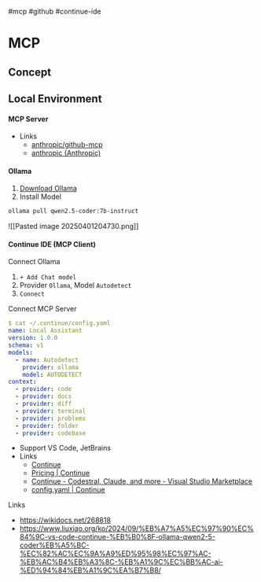 #mcp #github #continue-ide

# MCP

## Concept
## Local Environment

#### MCP Server
* Links
	* [anthropic/github-mcp](https://hub.continue.dev/anthropic/github-mcp?view=preview)
	* [anthropic (Anthropic)](https://hub.continue.dev/anthropic)
#### Ollama
1. [Download Ollama](https://ollama.com/download)
2. Install Model
```bash
ollama pull qwen2.5-coder:7b-instruct
```

![[Pasted image 20250401204730.png]]

#### Continue IDE (MCP Client)

Connect Ollama
1. `+ Add Chat model`
2. Provider `Ollama`, Model `Autodetect`
3. `Connect`

Connect MCP Server

```yaml
$ cat ~/.continue/config.yaml 
name: Local Assistant
version: 1.0.0
schema: v1
models:
  - name: Autodetect
    provider: ollama
    model: AUTODETECT
context:
  - provider: code
  - provider: docs
  - provider: diff
  - provider: terminal
  - provider: problems
  - provider: folder
  - provider: codebase
```

* Support VS Code, JetBrains
* Links
	* [Continue](https://www.continue.dev/)
	* [Pricing | Continue](https://hub.continue.dev/pricing)
	* [Continue - Codestral, Claude, and more - Visual Studio Marketplace](https://marketplace.visualstudio.com/items?itemName=Continue.continue)
	* [config.yaml | Continue](https://docs.continue.dev/reference)

Links
* https://wikidocs.net/268818
* https://www.liuxiao.org/ko/2024/09/%EB%A7%A5%EC%97%90%EC%84%9C-vs-code-continue-%EB%B0%8F-ollama-qwen2-5-coder%EB%A5%BC-%EC%82%AC%EC%9A%A9%ED%95%98%EC%97%AC-%EB%AC%B4%EB%A3%8C-%EB%A1%9C%EC%BB%AC-ai-%ED%94%84%EB%A1%9C%EA%B7%B8/